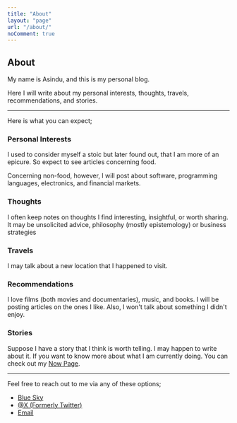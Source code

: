 ```yaml
---
title: "About"
layout: "page"
url: "/about/"
noComment: true
---
```


## About

My name is Asindu, and this is my personal blog.

Here I will write about my personal interests, thoughts, travels, recommendations, and stories.

***

Here is what you can expect;

### Personal Interests
I used to consider myself a stoic but later found out,  that I am more of an epicure.
So expect to see articles concerning food.

Concerning non-food, however, I will post about software, programming languages, electronics, and financial markets.

### Thoughts
I often keep notes on thoughts I find interesting, insightful, or worth sharing. It may be unsolicited advice, philosophy (mostly epistemology) or business strategies

### Travels
I may talk about a new location that I happened to visit.

### Recommendations
I love films (both movies and documentaries), music, and books.
I will be posting articles on the ones I like.
Also, I won't talk about something I didn't enjoy.

### Stories
Suppose I have a story that I think is worth telling. I may happen to write about it.
If you want to know more about what I am currently doing. You can check out my [Now Page](/now).

***

Feel free to reach out to me via any of these options;

- [Blue Sky](https://bsky.app/profile/asindu.xyz)
- [@X (Formerly Twitter)](https://x.com/asxndu)
- [Email](mailto:journal.childlike260@passinbox.com)



